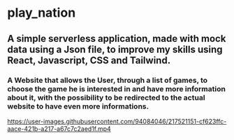 # play_nation

## A simple serverless application, made with mock data using a Json file, to improve my skills using React, Javascript, CSS and Tailwind.

### A Website that allows the User, through a list of games, to choose the game he is interested in and have more information about it, with the possibility to be redirected to the actual website to have even more informations.



https://user-images.githubusercontent.com/94084046/217521151-cf623ffc-aace-421b-a217-a67c7c2aed1f.mp4

